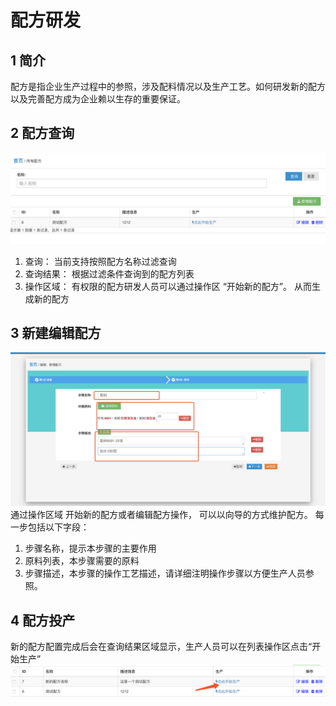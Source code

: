 配方研发
======================

## 1 简介
配方是指企业生产过程中的参照，涉及配料情况以及生产工艺。如何研发新的配方以及完善配方成为企业赖以生存的重要保证。

## 2 配方查询
![配方查询](_static/image/19.png)
1. 查询： 当前支持按照配方名称过滤查询
2. 查询结果： 根据过滤条件查询到的配方列表
3. 操作区域： 有权限的配方研发人员可以通过操作区 “开始新的配方”。 从而生成新的配方


## 3 新建编辑配方
![配方研发](_static/image/20.png)
通过操作区域 开始新的配方或者编辑配方操作， 可以以向导的方式维护配方。
每一步包括以下字段：
1. 步骤名称，提示本步骤的主要作用
2. 原料列表，本步骤需要的原料
3. 步骤描述，本步骤的操作工艺描述，请详细注明操作步骤以方便生产人员参照。

## 4 配方投产
新的配方配置完成后会在查询结果区域显示，生产人员可以在列表操作区点击“开始生产”
![开始生产](_static/image/21.png)